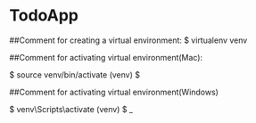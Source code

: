 # TodoApp

##Comment for creating a virtual environment:
$ virtualenv venv

##Comment for activating virtual environment(Mac):

$ source venv/bin/activate
(venv) $

##Comment for activating virtual environment(Windows)

$ venv\Scripts\activate
(venv) $ _
